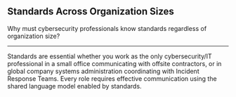 ## Standards Across Organization Sizes

Why must cybersecurity professionals know standards regardless of organization size?

---

Standards are essential whether you work as the only cybersecurity/IT professional in a small office communicating with offsite contractors, or in global company systems administration coordinating with Incident Response Teams. Every role requires effective communication using the shared language model enabled by standards.

